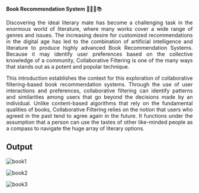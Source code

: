 <b>Book Recommendation System</b> 📗📘📙📚

<p align="justify">Discovering the ideal literary mate has become a challenging task in the enormous world of literature, where many works cover a wide range of genres and issues. The increasing desire for customized recommendations in the digital age has led to the combination of artificial intelligence and literature to produce highly advanced Book Recommendation Systems. Because it may identify user preferences based on the collective knowledge of a community, Collaborative Filtering is one of the many ways that stands out as a potent and popular technique.</p>
<p align="justify">This introduction establishes the context for this exploration of collaborative filtering-based book recommendation systems. Through the use of user interactions and preferences, collaborative filtering can identify patterns and similarities among users that go beyond the decisions made by an individual. Unlike content-based algorithms that rely on the fundamental qualities of books, Collaborative Filtering relies on the notion that users who agreed in the past tend to agree again in the future. It functions under the assumption that a person can use the tastes of other like-minded people as a compass to navigate the huge array of literary options.</p>





## Output

![book1](https://github.com/iamSobhan/book_recommendation_system/assets/85999157/c722651e-4ad4-45f9-a3fe-4b0e914dc516)

![book2](https://github.com/iamSobhan/book_recommendation_system/assets/85999157/43b57275-1128-4501-a8e7-39634205c045)

![book3](https://github.com/iamSobhan/book_recommendation_system/assets/85999157/733a80f7-58b9-4ed2-b2b0-d9f73bd554a6)

